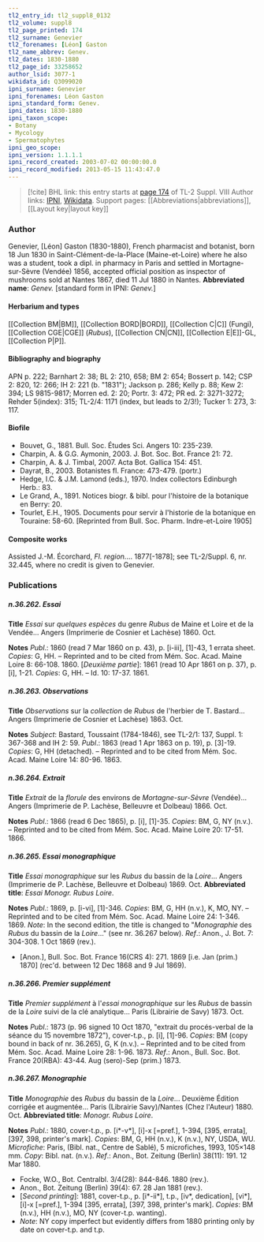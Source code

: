 ```yaml
---
tl2_entry_id: tl2_suppl8_0132
tl2_volume: suppl8
tl2_page_printed: 174
tl2_surname: Genevier
tl2_forenames: [Léon] Gaston
tl2_name_abbrev: Genev.
tl2_dates: 1830-1880
tl2_page_id: 33258652
author_lsid: 3077-1
wikidata_id: Q3099020
ipni_surname: Genevier
ipni_forenames: Léon Gaston
ipni_standard_form: Genev.
ipni_dates: 1830-1880
ipni_taxon_scope: 
- Botany
- Mycology
- Spermatophytes
ipni_geo_scope: 
ipni_version: 1.1.1.1
ipni_record_created: 2003-07-02 00:00:00.0
ipni_record_modified: 2013-05-15 11:43:47.0
---
```


> [!cite] BHL link: this entry starts at [page 174](https://www.biodiversitylibrary.org/page/33258652) of TL-2 Suppl. VIII
> Author links: [IPNI](https://www.ipni.org/a/3077-1), [Wikidata](https://www.wikidata.org/wiki/Q3099020). Support pages: [[Abbreviations|abbreviations]], [[Layout key|layout key]]

### Author

Genevier, \[Léon\] Gaston (1830-1880), French pharmacist and botanist, born 18 Jun 1830 in Saint-Clément-de-la-Place (Maine-et-Loire) where he also was a student, took a dipl. in pharmacy in Paris and settled in Mortagne-sur-Sèvre (Vendée) 1856, accepted official position as inspector of mushrooms sold at Nantes 1867, died 11 Jul 1880 in Nantes. 
**Abbreviated name**: *Genev.* \[standard form in IPNI: *Genev.*\]

#### Herbarium and types

[[Collection BM|BM]], [[Collection BORD|BORD]], [[Collection C|C]] (Fungi), [[Collection CGE|CGE]] (*Rubus*), [[Collection CN|CN]], [[Collection E|E]]-GL, [[Collection P|P]].

#### Bibliography and biography

APN p. 222; Barnhart 2: 38; BL 2: 210, 658; BM 2: 654; Bossert p. 142; CSP 2: 820, 12: 266; IH 2: 221 (b. "1831"); Jackson p. 286; Kelly p. 88; Kew 2: 394; LS 9815-9817; Morren ed. 2: 20; Portr. 3: 472; PR ed. 2: 3271-3272; Rehder 5(index): 315; TL-2/4: 1171 (index, but leads to 2/3!); Tucker 1: 273, 3: 117.

#### Biofile

- Bouvet, G., 1881. Bull. Soc. Études Sci. Angers 10: 235-239.
- Charpin, A. & G.G. Aymonin, 2003. J. Bot. Soc. Bot. France 21: 72.
- Charpin, A. & J. Timbal, 2007. Acta Bot. Gallica 154: 451.
- Dayrat, B., 2003. Botanistes fl. France: 473-479. (portr.)
- Hedge, I.C. & J.M. Lamond (eds.), 1970. Index collectors Edinburgh Herb.: 83.
- Le Grand, A., 1891. Notices biogr. & bibl. pour l'histoire de la botanique en Berry: 20.
- Tourlet, E.H., 1905. Documents pour servir à l'historie de la botanique en Touraine: 58-60. \[Reprinted from Bull. Soc. Pharm. Indre-et-Loire 1905\]

#### Composite works

Assisted J.-M. Écorchard, *Fl. region.*... 1877\[-1878\]; see TL-2/Suppl. 6, nr. 32.445, where no credit is given to Genevier.

### Publications

##### n.36.262. Essai

**Title**
*Essai* sur *quelques espèces* du genre *Rubus* de Maine et Loire et de la Vendée... Angers (Imprimerie de Cosnier et Lachèse) 1860. Oct.

**Notes**
*Publ*.: 1860 (read 7 Mar 1860 on p. 43), p. \[i-iii\], \[1\]-43, 1 errata sheet. *Copies*: G, HH. – Reprinted and to be cited from Mém. Soc. Acad. Maine Loire 8: 66-108. 1860.
\[*Deuxième partie*\]: 1861 (read 10 Apr 1861 on p. 37), p. \[i\], 1-21. *Copies*: G, HH. – Id. 10: 17-37. 1861.

##### n.36.263. Observations

**Title**
*Observations* sur la *collection* de *Rubus* de l'herbier de T. Bastard... Angers (Imprimerie de Cosnier et Lachèse) 1863. Oct.

**Notes**
*Subject*: Bastard, Toussaint (1784-1846), see TL-2/1: 137, Suppl. 1: 367-368 and IH 2: 59.
*Publ*.: 1863 (read 1 Apr 1863 on p. 19), p. \[3\]-19. *Copies*: G, HH (detached). – Reprinted and to be cited from Mém. Soc. Acad. Maine Loire 14: 80-96. 1863.

##### n.36.264. Extrait

**Title**
*Extrait* de la *florule* des environs de *Mortagne-sur-Sèvre* (Vendée)... Angers (Imprimerie de P. Lachèse, Belleuvre et Dolbeau) 1866. Oct.

**Notes**
*Publ*.: 1866 (read 6 Dec 1865), p. \[i\], \[1\]-35. *Copies*: BM, G, NY (n.v.). – Reprinted and to be cited from Mém. Soc. Acad. Maine Loire 20: 17-51. 1866.

##### n.36.265. Essai monographique

**Title**
*Essai monographique* sur les *Rubus* du bassin de la *Loire*... Angers (Imprimerie de P. Lachèse, Belleuvre et Dolbeau) 1869. Oct.
**Abbreviated title**: *Essai Monogr. Rubus Loire*.

**Notes**
*Publ*.: 1869, p. \[i-vi\], \[1\]-346. *Copies*: BM, G, HH (n.v.), K, MO, NY. – Reprinted and to be cited from Mém. Soc. Acad. Maine Loire 24: 1-346. 1869.
*Note*: In the second edition, the title is changed to "*Monographie* des *Rubus* du bassin de la *Loire*..." (see nr. 36.267 below).
*Ref*.: Anon., J. Bot. 7: 304-308. 1 Oct 1869 (rev.).
- \[Anon.\], Bull. Soc. Bot. France 16(CRS 4): 271. 1869 \[i.e. Jan (prim.) 1870\] (rec'd. between 12 Dec 1868 and 9 Jul 1869).

##### n.36.266. Premier supplément

**Title**
*Premier supplément* à l'*essai monographique* sur les *Rubus* de bassin de la *Loire* suivi de la clé analytique... Paris (Librairie de Savy) 1873. Oct.

**Notes**
*Publ*.: 1873 (p. 96 signed 10 Oct 1870, "extrait du procés-verbal de la séance du 15 novembre 1872"), cover-t.p., p. \[i\], \[1\]-96. *Copies*: BM (copy bound in back of nr. 36.265), G, K (n.v.). – Reprinted and to be cited from Mém. Soc. Acad. Maine Loire 28: 1-96. 1873.
*Ref*.: Anon., Bull. Soc. Bot. France 20(RBA): 43-44. Aug (sero)-Sep (prim.) 1873.

##### n.36.267. Monographie

**Title**
*Monographie* des *Rubus* du bassin de la *Loire*... Deuxième Édition corrigée et augmentée... Paris (Librairie Savy)/Nantes (Chez l'Auteur) 1880. Oct.
**Abbreviated title**: *Monogr. Rubus Loire*.

**Notes**
*Publ*.: 1880, cover-t.p., p. \[i\*-v\*\], \[i\]-x \[=pref.\], 1-394, \[395, errata\], \[397, 398, printer's mark\]. *Copies*: BM, G, HH (n.v.), K (n.v.), NY, USDA, WU. *Microfiche*: Paris, (Bibl. nat., Centre de Sablé), 5 microfiches, 1993, 105×148 mm. *Copy*: Bibl. nat. (n.v.).
*Ref*.: Anon., Bot. Zeitung (Berlin) 38(11): 191. 12 Mar 1880.
- Focke, W.O., Bot. Centralbl. 3/4(28): 844-846. 1880 (rev.).
- Anon., Bot. Zeitung (Berlin) 39(4): 67. 28 Jan 1881 (rev.).
- \[*Second printing*\]: 1881, cover-t.p., p. \[i\*-ii\*\], t.p., \[iv\*, dedication\], \[vi\*\], \[i\]-x \[=pref.\], 1-394 \[395, errata\], \[397, 398, printer's mark\]. *Copies*: BM (n.v.), HH (n.v.), MO, NY (cover-t.p. wanting).
- *Note*: NY copy imperfect but evidently differs from 1880 printing only by date on cover-t.p. and t.p.

